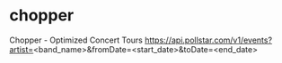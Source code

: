 # chopper
Chopper - Optimized Concert Tours
https://api.pollstar.com/v1/events?artist=<band_name>&fromDate=<start_date>&toDate=<end_date>

